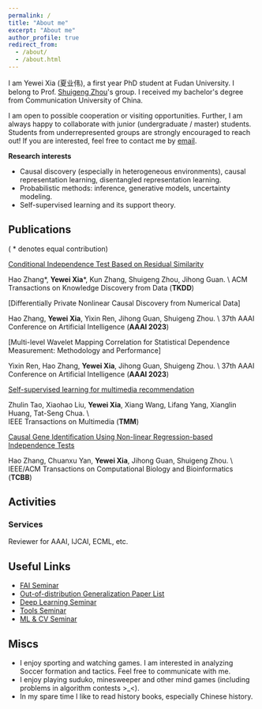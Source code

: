```yaml
---
permalink: /
title: "About me"
excerpt: "About me"
author_profile: true
redirect_from: 
  - /about/
  - /about.html
---
```


I am Yewei Xia (夏业伟), a first year PhD student at Fudan University.
I belong to Prof. [Shuigeng Zhou](https://scholar.google.com/citations?user=yAE-Av4AAAAJ&hl=zh-CN)'s group.
I received my bachelor's degree from Communication University of China.

I am open to possible cooperation or visiting opportunities. 
Further, I am always happy to collaborate with junior (undergraduate / master) students.
Students from underrepresented groups are strongly encouraged to reach out!
If you are interested, feel free to contact me by [email](ywxia21@m.fudan.edu.cn).
 

**Research interests**
* Causal discovery (especially in heterogeneous environments), causal representation learning, disentangled representation learning. 
* Probabilistic methods: inference, generative models, uncertainty modeling.
* Self-supervised learning and its support theory.

## Publications 
( * denotes equal contribution)

[Conditional Independence Test Based on Residual Similarity](https://dl.acm.org/doi/abs/10.1145/3593810) 

Hao Zhang\*, **Yewei Xia**\*, Kun Zhang, Shuigeng Zhou, Jihong Guan. \\
ACM Transactions on Knowledge Discovery from Data (**TKDD**)

[Differentially Private Nonlinear Causal Discovery from Numerical Data]    

Hao Zhang, **Yewei Xia**, Yixin Ren, Jihong Guan, Shuigeng Zhou. \\
37th AAAI Conference on Artificial Intelligence (**AAAI 2023**)   

[Multi-level Wavelet Mapping Correlation for Statistical Dependence Measurement: Methodology and Performance] 

Yixin Ren, Hao Zhang, **Yewei Xia**, Jihong Guan, Shuigeng Zhou.  \\
37th AAAI Conference on Artificial Intelligence (**AAAI 2023**)     

[Self-supervised learning for multimedia recommendation](https://ieeexplore.ieee.org/abstract/document/9811387) 

Zhulin Tao, Xiaohao Liu, **Yewei Xia**, Xiang Wang, Lifang Yang, Xianglin Huang, Tat-Seng Chua.  \\   
IEEE Transactions on Multimedia (**TMM**)

[Causal Gene Identification Using Non-linear Regression-based Independence Tests](https://ieeexplore.ieee.org/abstract/document/9709100/) 

Hao Zhang, Chuanxu Yan, **Yewei Xia**, Jihong Guan, Shuigeng Zhou. \\     
IEEE/ACM Transactions on Computational Biology and Bioinformatics (**TCBB**)

## Activities
### Services
Reviewer for AAAI, IJCAI, ECML, etc.

## Useful Links

- [FAI Seminar](https://www.tengjiaye.com/seminar)
- [Out-of-distribution Generalization Paper List](https://out-of-distribution-generalization.com/)
- [Deep Learning Seminar](http://tianyuanzhang.com/teaching/)
- [Tools Seminar](https://github.com/pppppass/ToolsSeminar)
- [ML & CV Seminar](http://ml.2prime.cn/)

## Miscs
* I enjoy sporting and watching games. I am interested in analyzing Soccer formation and tactics. Feel free to communicate with me.
* I enjoy playing suduko, minesweeper and other mind games (including problems in algorithm contests >_<). 
* In my spare time I like to read history books, especially Chinese history.
